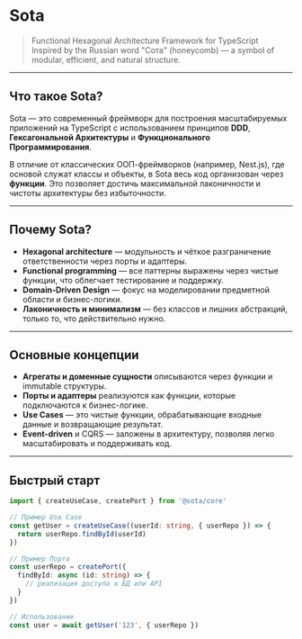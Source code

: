 # Sota

> Functional Hexagonal Architecture Framework for TypeScript  
> Inspired by the Russian word "Сота" (honeycomb) — a symbol of modular, efficient, and natural structure.

---

## Что такое Sota?

Sota — это современный фреймворк для построения масштабируемых приложений на TypeScript с использованием принципов **DDD**, **Гексагональной Архитектуры** и **Функционального Программирования**.

В отличие от классических ООП-фреймворков (например, Nest.js), где основой служат классы и объекты, в Sota весь код организован через **функции**. Это позволяет достичь максимальной лаконичности и чистоты архитектуры без избыточности.

---

## Почему Sota?

- **Hexagonal architecture** — модульность и чёткое разграничение ответственности через порты и адаптеры.
- **Functional programming** — все паттерны выражены через чистые функции, что облегчает тестирование и поддержку.
- **Domain-Driven Design** — фокус на моделировании предметной области и бизнес-логики.
- **Лаконичность и минимализм** — без классов и лишних абстракций, только то, что действительно нужно.

---

## Основные концепции

- **Агрегаты и доменные сущности** описываются через функции и immutable структуры.
- **Порты и адаптеры** реализуются как функции, которые подключаются к бизнес-логике.
- **Use Cases** — это чистые функции, обрабатывающие входные данные и возвращающие результат.
- **Event-driven** и CQRS — заложены в архитектуру, позволяя легко масштабировать и поддерживать код.

---

## Быстрый старт

```ts
import { createUseCase, createPort } from '@sota/core'

// Пример Use Case
const getUser = createUseCase((userId: string, { userRepo }) => {
  return userRepo.findById(userId)
})

// Пример Порта
const userRepo = createPort({
  findById: async (id: string) => {
    // реализация доступа к БД или API
  }
})

// Использование
const user = await getUser('123', { userRepo })

